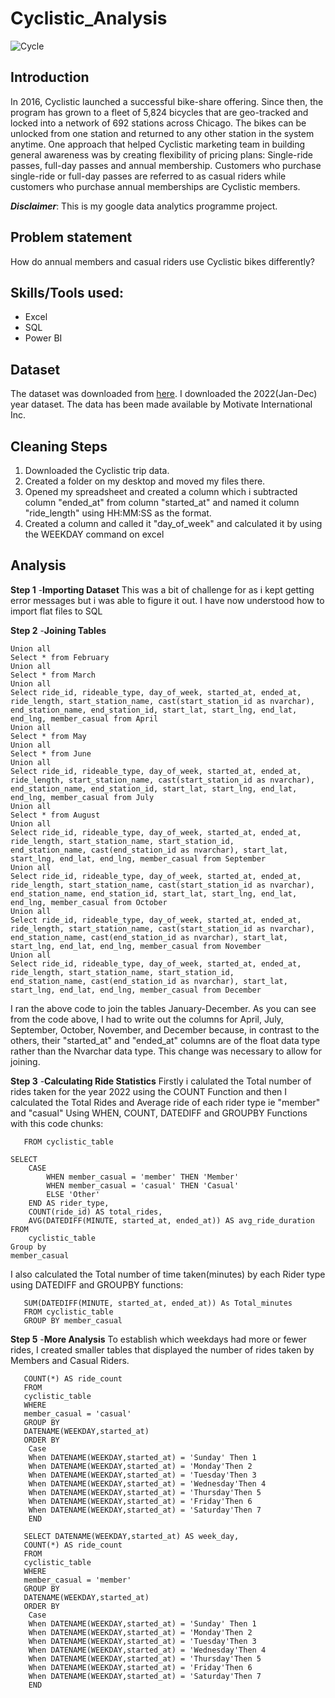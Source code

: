# Cyclistic_Analysis
![Cycle](https://images.pexels.com/photos/3632581/pexels-photo-3632581.jpeg)
## Introduction
In 2016, Cyclistic launched a successful bike-share offering. Since then, the program has grown to a fleet of 5,824 bicycles that are geo-tracked and locked into a network of 692 stations across Chicago. The bikes can be unlocked from one station and returned to any other station in the system anytime. 
One approach that helped Cyclistic marketing team in building general awareness was by creating flexibility of pricing plans: Single-ride passes, full-day passes and annual membership. Customers who purchase single-ride or full-day passes are referred to as casual riders while customers who purchase annual memberships are Cyclistic members.

**_Disclaimer_**: This is my google data analytics programme project.

## Problem statement
How do annual members and casual riders use Cyclistic bikes differently?

## Skills/Tools used:
-  Excel
- SQL
- Power BI

## Dataset
The dataset was downloaded from [here](https://divvy-tripdata.s3.amazonaws.com/index.html). I downloaded the 2022(Jan-Dec) year dataset. The data has been made available by Motivate International Inc.

## Cleaning Steps
1. Downloaded the Cyclistic trip data.
2. Created a folder on my desktop and moved my files there.
3. Opened my spreadsheet and created a column which i subtracted column "ended_at" from column "started_at" and named it column "ride_length" using HH:MM:SS as the format.
4. Created a column and called it "day_of_week" and calculated it by using the WEEKDAY command on excel

## Analysis
**Step 1** -**Importing Dataset** 
This was a bit of challenge for as i kept getting error messages but i was able to figure it out. I have now understood how to import flat files to SQL

**Step 2** -**Joining Tables**

```Select * into cyclistic_table from January
Union all
Select * from February
Union all
Select * from March
Union all
Select ride_id, rideable_type, day_of_week, started_at, ended_at, ride_length, start_station_name, cast(start_station_id as nvarchar), 
end_station_name, end_station_id, start_lat, start_lng, end_lat, end_lng, member_casual from April
Union all
Select * from May
Union all
Select * from June
Union all
Select ride_id, rideable_type, day_of_week, started_at, ended_at, ride_length, start_station_name, cast(start_station_id as nvarchar), 
end_station_name, end_station_id, start_lat, start_lng, end_lat, end_lng, member_casual from July
Union all
Select * from August
Union all
Select ride_id, rideable_type, day_of_week, started_at, ended_at, ride_length, start_station_name, start_station_id, 
end_station_name, cast(end_station_id as nvarchar), start_lat, start_lng, end_lat, end_lng, member_casual from September
Union all
Select ride_id, rideable_type, day_of_week, started_at, ended_at, ride_length, start_station_name, cast(start_station_id as nvarchar), 
end_station_name, end_station_id, start_lat, start_lng, end_lat, end_lng, member_casual from October
Union all
Select ride_id, rideable_type, day_of_week, started_at, ended_at, ride_length, start_station_name, cast(start_station_id as nvarchar), 
end_station_name, cast(end_station_id as nvarchar), start_lat, start_lng, end_lat, end_lng, member_casual from November
Union all
Select ride_id, rideable_type, day_of_week, started_at, ended_at, ride_length, start_station_name, start_station_id, 
end_station_name, cast(end_station_id as nvarchar), start_lat, start_lng, end_lat, end_lng, member_casual from December
```

I ran the above code to join the tables January-December.
As you can see from the code above, I had to write out the columns for April, July, September, October, November, and December because, in contrast to the others, their "started_at" and "ended_at" columns are of the float data type rather than the Nvarchar data type. This change was necessary to allow for joining.

**Step 3** -**Calculating Ride Statistics**
Firstly i calulated the Total number of rides taken for the year 2022 using the COUNT Function and then I calculated the Total Rides and Average ride of each rider type ie "member" and "casual" Using WHEN, COUNT, DATEDIFF and GROUPBY Functions with this code chunks:

```SELECT COUNT(ride_id) AS total_ride 
   FROM cyclistic_table

SELECT
    CASE
        WHEN member_casual = 'member' THEN 'Member'
        WHEN member_casual = 'casual' THEN 'Casual'
        ELSE 'Other'
    END AS rider_type,
    COUNT(ride_id) AS total_rides,
    AVG(DATEDIFF(MINUTE, started_at, ended_at)) AS avg_ride_duration
FROM
    cyclistic_table
Group by
member_casual
```

I also calculated the Total number of time taken(minutes) by each Rider type using DATEDIFF and GROUPBY functions:
```SELECT member_casual, 
   SUM(DATEDIFF(MINUTE, started_at, ended_at)) As Total_minutes
   FROM cyclistic_table
   GROUP BY member_casual
```

**Step 5** -**More Analysis**
To establish which weekdays had more or fewer rides, I created smaller tables that displayed the number of rides taken by Members and Casual Riders.
```SELECT DATENAME(WEEKDAY,started_at) AS week_day,
   COUNT(*) AS ride_count
   FROM
   cyclistic_table
   WHERE
   member_casual = 'casual'
   GROUP BY
   DATENAME(WEEKDAY,started_at)
   ORDER BY
    Case
	When DATENAME(WEEKDAY,started_at) = 'Sunday' Then 1
	When DATENAME(WEEKDAY,started_at) = 'Monday'Then 2
	When DATENAME(WEEKDAY,started_at) = 'Tuesday'Then 3
	When DATENAME(WEEKDAY,started_at) = 'Wednesday'Then 4
	When DATENAME(WEEKDAY,started_at) = 'Thursday'Then 5
	When DATENAME(WEEKDAY,started_at) = 'Friday'Then 6
	When DATENAME(WEEKDAY,started_at) = 'Saturday'Then 7
	END
    
   SELECT DATENAME(WEEKDAY,started_at) AS week_day,
   COUNT(*) AS ride_count
   FROM
   cyclistic_table
   WHERE
   member_casual = 'member'
   GROUP BY
   DATENAME(WEEKDAY,started_at)
   ORDER BY
    Case
	When DATENAME(WEEKDAY,started_at) = 'Sunday' Then 1
	When DATENAME(WEEKDAY,started_at) = 'Monday'Then 2
	When DATENAME(WEEKDAY,started_at) = 'Tuesday'Then 3
	When DATENAME(WEEKDAY,started_at) = 'Wednesday'Then 4
	When DATENAME(WEEKDAY,started_at) = 'Thursday'Then 5
	When DATENAME(WEEKDAY,started_at) = 'Friday'Then 6
	When DATENAME(WEEKDAY,started_at) = 'Saturday'Then 7
	END
```

